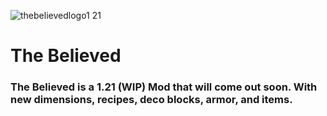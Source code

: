 ![thebelievedlogo1 21](https://github.com/user-attachments/assets/d160928a-7c71-43ae-ab32-5146742a4482)

# The Believed

### The Believed is a 1.21 (WIP) Mod that will come out soon. With new dimensions, recipes, deco blocks, armor, and items.
